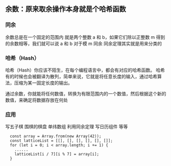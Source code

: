 ## 余数：原来取余操作本身就是个哈希函数

### 同余

余数总是在一个固定的范围内
就是两个整数 a 和 b，如果它们除以正整数 m 得到的余数相等，我们就可以说 a 和 b 对于模 m 同余
同余定理其实就是用来分类的

### 哈希（Hash）

哈希（Hash）你应该不陌生，在每个编程语言中，都会有对应的哈希函数。
哈希有的时候也会被翻译为散列，简单来说，它就是将任意长度的输入，通过哈希算法，压缩为某一固定长度的输出。

通过余数，你就能将任何数值，转换为有限范围内的一个数值，然后根据这个新的数值，来确定将数据存放在何处

### 应用

写五子棋 围棋的棋盘 单纬数组 利用同余定理
写日历组件 等等

      const array = Array.from(new Array(42));
      const latticeList = [[], [], [], [], [], []];
      for (let i = 0; i < array.length; i += 1) {
        ......
        latticeList[i / 7][i % 7] = array[i];
      }